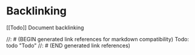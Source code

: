 # Backlinking

[[Todo]] Document backlinking

//: # (BEGIN generated link references for markdown compatibility)
Todo: todo "Todo"
//: # (END generated link references)
